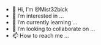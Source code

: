 - 👋 Hi, I’m @Mist32bick
- 👀 I’m interested in ...
- 🌱 I’m currently learning ...
- 💞️ I’m looking to collaborate on ...
- 📫 How to reach me ...

<!---
Mist32bick/Mist32bick is a make c++/c# ✨ special ✨ repository because its `README.md` (this file) appears on your GitHub profile.
You can click the Preview link to take a look at your changes.
--->
